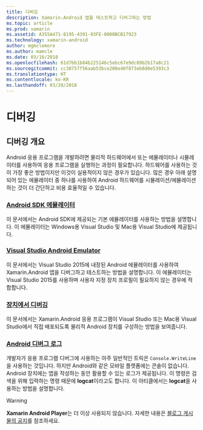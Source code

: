 ```yaml
---
title: 디버깅
description: Xamarin.Android 앱을 테스트하고 디버그하는 방법
ms.topic: article
ms.prod: xamarin
ms.assetid: A355A471-8195-4391-93FE-0000BCB17923
ms.technology: xamarin-android
author: mgmclemore
ms.author: mamcle
ms.date: 03/16/2018
ms.openlocfilehash: 61d7bb1b84b225146c5ebc67e9dc89b2b17a8c21
ms.sourcegitcommit: cc38757f56aab53bce200e40f873eb8d0e5393c3
ms.translationtype: HT
ms.contentlocale: ko-KR
ms.lasthandoff: 03/20/2018
---
```

# <a name="debugging"></a>디버깅

## <a name="debugging-overview"></a>디버깅 개요

Android 응용 프로그램을 개발하려면 물리적 하드웨어에서 또는 에뮬레이터나 시뮬레이터를 사용하여 응용 프로그램을 실행하는 과정이 필요합니다. 하드웨어를 사용하는 것이 가장 좋은 방법이지만 이것이 실용적이지 않은 경우가 있습니다. 많은 경우 아래 설명되어 있는 에뮬레이터 중 하나를 사용하여 Android 하드웨어를 시뮬레이션/에뮬레이션하는 것이 더 간단하고 비용 효율적일 수 있습니다.


### <a name="android-sdk-emulatorandroiddeploy-testdebuggingandroid-sdk-emulatorindexmd"></a>[Android SDK 에뮬레이터](~/android/deploy-test/debugging/android-sdk-emulator/index.md)

이 문서에서는 Android SDK에 제공되는 기본 에뮬레이터를 사용하는 방법을 설명합니다. 이 에뮬레이터는 Windows용 Visual Studio 및 Mac용 Visual Studio에 제공됩니다.

### <a name="visual-studio-android-emulatorandroiddeploy-testdebuggingvisual-studio-android-emulatormd"></a>[Visual Studio Android Emulator](~/android/deploy-test/debugging/visual-studio-android-emulator.md)

이 문서에서는 Visual Studio 2015에 내장된 Android 에뮬레이터를 사용하여 Xamarin.Android 앱을 디버그하고 테스트하는 방법을 설명합니다. 이 에뮬레이터는 Visual Studio 2015를 사용하며 사용자 지정 장치 프로필이 필요하지 않는 경우에 적합합니다.

### <a name="debugging-on-a-deviceandroiddeploy-testdebuggingdebug-on-devicemd"></a>[장치에서 디버깅](~/android/deploy-test/debugging/debug-on-device.md)

이 문서에서는 Xamarin.Android 응용 프로그램이 Visual Studio 또는 Mac용 Visual Studio에서 직접 배포되도록 물리적 Android 장치를 구성하는 방법을 보여줍니다.

### <a name="android-debug-logandroiddeploy-testdebuggingandroid-debug-logmd"></a>[Android 디버그 로그](~/android/deploy-test/debugging/android-debug-log.md)

개발자가 응용 프로그램 디버그에 사용하는 아주 일반적인 트릭은 `Console.WriteLine`을 사용하는 것입니다. 하지만 Android와 같은 모바일 플랫폼에는 콘솔이 없습니다. Android 장치에는 앱을 작성하는 동안 활용할 수 있는 로그가 제공됩니다. 이 명령은 검색을 위해 입력하는 명령 때문에 **logcat**이라고도 합니다. 이 아티클에서는 **logcat**을 사용하는 방법을 설명합니다.

> [!WARNING]
> **Xamarin Android Player**는 더 이상 사용되지 않습니다. 자세한 내용은 [블로그 게시물의 공지](https://blog.xamarin.com/live-from-dotnetconf-cycle-7-xamarin-studio-6-and-more/)를 참조하세요.
